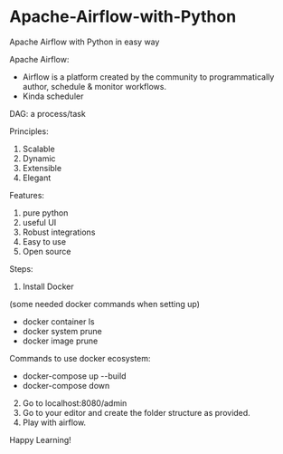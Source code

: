 # Apache-Airflow-with-Python
Apache Airflow with Python in easy way

Apache Airflow:
- Airflow is a platform created by the community to programmatically author, schedule & monitor workflows.
- Kinda scheduler

DAG:
a process/task
 
Principles:
1. Scalable
2. Dynamic
3. Extensible
4. Elegant

Features:
1. pure python
2. useful UI
3. Robust integrations
4. Easy to use
5. Open source


Steps:

1. Install Docker

 (some needed docker commands when setting up)
  - docker container ls
  - docker system prune
  - docker image prune

Commands to use docker ecosystem:

  - docker-compose up --build
  - docker-compose down

2. Go to localhost:8080/admin
3. Go to your editor and create the folder structure as provided.
4. Play with airflow.

Happy Learning!
